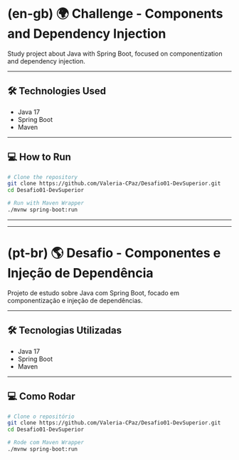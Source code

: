 # (en-gb) 🌍 Challenge - Components and Dependency Injection

Study project about Java with Spring Boot, focused on componentization and dependency injection.

---

## 🛠️ Technologies Used

- Java 17
- Spring Boot
- Maven

---

## 💻 How to Run

```bash
# Clone the repository
git clone https://github.com/Valeria-CPaz/Desafio01-DevSuperior.git
cd Desafio01-DevSuperior

# Run with Maven Wrapper
./mvnw spring-boot:run
```
---
---
# (pt-br) 🌎 Desafio - Componentes e Injeção de Dependência

Projeto de estudo sobre Java com Spring Boot, focado em componentização e injeção de dependências.

---

## 🛠️ Tecnologias Utilizadas

- Java 17
- Spring Boot
- Maven

---

## 💻 Como Rodar

```bash
# Clone o repositório
git clone https://github.com/Valeria-CPaz/Desafio01-DevSuperior.git
cd Desafio01-DevSuperior

# Rode com Maven Wrapper
./mvnw spring-boot:run


